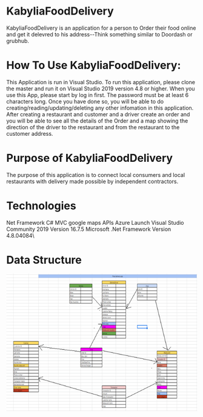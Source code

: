 # KabyliaFoodDelivery


KabyliaFoodDelivery is an application for a person to Order their food online and get it delevred to his address--Think something similar to Doordash or grubhub.

# How To Use KabyliaFoodDelivery:
This Application is run in Visual Studio. To run this application, please clone the master and run it on Visual Studio 2019 version 4.8 or higher. When you use this App, please start by log in first. The password must be at least 6 characters long. Once you have done so, you will be able to do creating/reading/updating/deleting any other infomation in this application.
After creating a restaurant and customer and a driver create an order and you will be able to see all the details of the Order and a map showing the direction of the driver to the restaurant and from the restaurant to the customer address.


# Purpose of KabyliaFoodDelivery
The purpose of this application is to  connect local consumers and local restaurants with delivery made possible by independent contractors.

# Technologies
Net Framework C#
MVC
google maps APIs
Azure
Launch
Visual Studio Community 2019 Version 16.7.5
Microsoft .Net Framework Version 4.8.04084\


# Data Structure
![DataTables](/Images/arrow.png)

